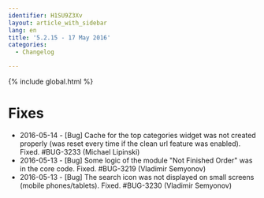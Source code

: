 ```yaml
---
identifier: H1SU9Z3Xv
layout: article_with_sidebar
lang: en
title: '5.2.15 - 17 May 2016'
categories:
  - Changelog

---
```


{% include global.html %}

# Fixes

*   2016-05-14 - [Bug] Cache for the top categories widget was not created properly (was reset every time if the clean url feature was enabled). Fixed. #BUG-3233 (Michael Lipinski)
*   2016-05-13 - [Bug] Some logic of the module "Not Finished Order" was in the core code. Fixed. #BUG-3219 (Vladimir Semyonov)
*   2016-05-13 - [Bug] The search icon was not displayed on small screens (mobile phones/tablets). Fixed. #BUG-3230 (Vladimir Semyonov)